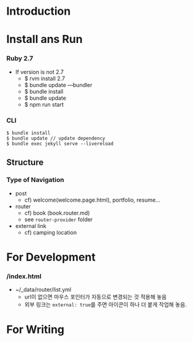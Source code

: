 # Introduction

# Install ans Run

### Ruby 2.7

- If version is not 2.7
  - $ rvm install 2.7
  - $ bundle update —bundler
  - $ bundle install
  - $ bundle update
  - $ npm run start

### CLI

```
$ bundle install
$ bundle update // update dependency
$ bundle exec jekyll serve --livereload
```

## Structure

### Type of Navigation

- post
  - cf) welcome(welcome.page.html), portfolio, resume...
- router
  - cf) book (book.router.md)
  - see `router-provider` folder
- external link
  - cf) camping location

# For Development

### /index.html

- ~/\_data/router/list.yml
  - url이 없으면 마우스 포인터가 자동으로 변경되는 것 적용해 놓음
  - 외부 링크는 `external: true`를 주면 아이콘이 하나 더 붙게 작업해 놓음.

# For Writing
